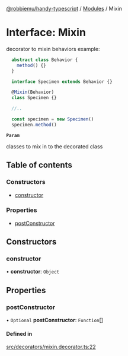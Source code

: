 [@robbiemu/handy-typescript](../README.md) / [Modules](../modules.md) / Mixin

# Interface: Mixin

decorator to mixin behaviors
example:
```typescript
  abstract class Behavior {
    method() {}
  }

  interface Specimen extends Behavior {}

  @Mixin(Behavior)
  class Specimen {}

  //..

  const specimen = new Specimen()
  specimen.method()
```

**`Param`**

classes to mix in to the decorated class

## Table of contents

### Constructors

- [constructor](Mixin.md#constructor)

### Properties

- [postConstructor](Mixin.md#postconstructor)

## Constructors

### constructor

• **constructor**: `Object`

## Properties

### postConstructor

• `Optional` **postConstructor**: `Function`[]

#### Defined in

[src/decorators/mixin.decorator.ts:22](https://github.com/robbiemu/handy-typescript/blob/af807b2/src/decorators/mixin.decorator.ts#L22)
